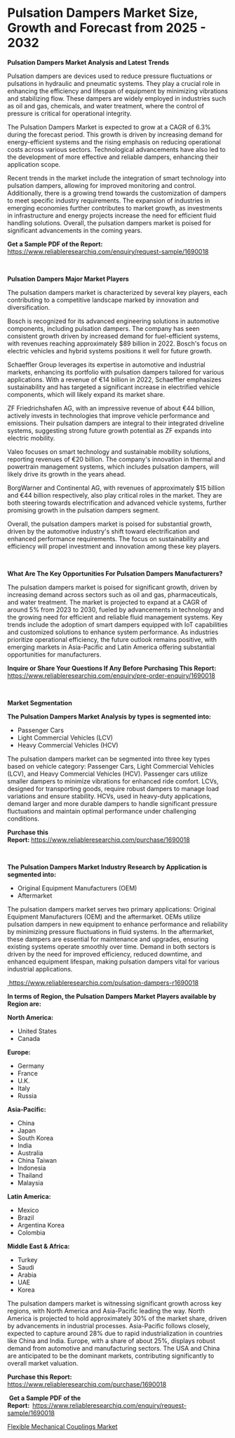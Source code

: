 <p><h1>Pulsation Dampers Market Size, Growth and Forecast from 2025 - 2032</h1></p><p><strong>Pulsation Dampers Market Analysis and Latest Trends</strong></p>
<p><p>Pulsation dampers are devices used to reduce pressure fluctuations or pulsations in hydraulic and pneumatic systems. They play a crucial role in enhancing the efficiency and lifespan of equipment by minimizing vibrations and stabilizing flow. These dampers are widely employed in industries such as oil and gas, chemicals, and water treatment, where the control of pressure is critical for operational integrity.</p><p>The Pulsation Dampers Market is expected to grow at a CAGR of 6.3% during the forecast period. This growth is driven by increasing demand for energy-efficient systems and the rising emphasis on reducing operational costs across various sectors. Technological advancements have also led to the development of more effective and reliable dampers, enhancing their application scope.</p><p>Recent trends in the market include the integration of smart technology into pulsation dampers, allowing for improved monitoring and control. Additionally, there is a growing trend towards the customization of dampers to meet specific industry requirements. The expansion of industries in emerging economies further contributes to market growth, as investments in infrastructure and energy projects increase the need for efficient fluid handling solutions. Overall, the pulsation dampers market is poised for significant advancements in the coming years.</p></p>
<p><strong>Get a Sample PDF of the Report:&nbsp;</strong> <a href="https://www.reliableresearchiq.com/enquiry/request-sample/1690018?utm_campaign=2346&utm_medium=2&utm_source=Github&utm_content=ia&utm_term=19022025&utm_id=pulsation-dampers">https://www.reliableresearchiq.com/enquiry/request-sample/1690018</a></p>
<p>&nbsp;</p>
<p><strong>Pulsation Dampers Major Market Players</strong></p>
<p><p>The pulsation dampers market is characterized by several key players, each contributing to a competitive landscape marked by innovation and diversification.</p><p>Bosch is recognized for its advanced engineering solutions in automotive components, including pulsation dampers. The company has seen consistent growth driven by increased demand for fuel-efficient systems, with revenues reaching approximately $89 billion in 2022. Bosch's focus on electric vehicles and hybrid systems positions it well for future growth.</p><p>Schaeffler Group leverages its expertise in automotive and industrial markets, enhancing its portfolio with pulsation dampers tailored for various applications. With a revenue of €14 billion in 2022, Schaeffler emphasizes sustainability and has targeted a significant increase in electrified vehicle components, which will likely expand its market share.</p><p>ZF Friedrichshafen AG, with an impressive revenue of about €44 billion, actively invests in technologies that improve vehicle performance and emissions. Their pulsation dampers are integral to their integrated driveline systems, suggesting strong future growth potential as ZF expands into electric mobility.</p><p>Valeo focuses on smart technology and sustainable mobility solutions, reporting revenues of €20 billion. The company's innovation in thermal and powertrain management systems, which includes pulsation dampers, will likely drive its growth in the years ahead.</p><p>BorgWarner and Continental AG, with revenues of approximately $15 billion and €44 billion respectively, also play critical roles in the market. They are both steering towards electrification and advanced vehicle systems, further promising growth in the pulsation dampers segment.</p><p>Overall, the pulsation dampers market is poised for substantial growth, driven by the automotive industry's shift toward electrification and enhanced performance requirements. The focus on sustainability and efficiency will propel investment and innovation among these key players.</p></p>
<p>&nbsp;</p>
<p><strong>What Are The Key Opportunities For Pulsation Dampers Manufacturers?</strong></p>
<p><p>The pulsation dampers market is poised for significant growth, driven by increasing demand across sectors such as oil and gas, pharmaceuticals, and water treatment. The market is projected to expand at a CAGR of around 5% from 2023 to 2030, fueled by advancements in technology and the growing need for efficient and reliable fluid management systems. Key trends include the adoption of smart dampers equipped with IoT capabilities and customized solutions to enhance system performance. As industries prioritize operational efficiency, the future outlook remains positive, with emerging markets in Asia-Pacific and Latin America offering substantial opportunities for manufacturers.</p></p>
<p><strong>Inquire or Share Your Questions If Any Before Purchasing This Report:</strong> <a href="https://www.reliableresearchiq.com/enquiry/pre-order-enquiry/1690018?utm_campaign=2346&utm_medium=2&utm_source=Github&utm_content=ia&utm_term=19022025&utm_id=pulsation-dampers">https://www.reliableresearchiq.com/enquiry/pre-order-enquiry/1690018</a></p>
<p>&nbsp;</p>
<p><strong>Market Segmentation</strong></p>
<p><strong>The Pulsation Dampers Market Analysis by types is segmented into:</strong></p>
<p><ul><li>Passenger Cars</li><li>Light Commercial Vehicles (LCV)</li><li>Heavy Commercial Vehicles (HCV)</li></ul></p>
<p><p>The pulsation dampers market can be segmented into three key types based on vehicle category: Passenger Cars, Light Commercial Vehicles (LCV), and Heavy Commercial Vehicles (HCV). Passenger cars utilize smaller dampers to minimize vibrations for enhanced ride comfort. LCVs, designed for transporting goods, require robust dampers to manage load variations and ensure stability. HCVs, used in heavy-duty applications, demand larger and more durable dampers to handle significant pressure fluctuations and maintain optimal performance under challenging conditions.</p></p>
<p><strong>Purchase this Report:&nbsp;</strong><a href="https://www.reliableresearchiq.com/purchase/1690018?utm_campaign=2346&utm_medium=2&utm_source=Github&utm_content=ia&utm_term=19022025&utm_id=pulsation-dampers">https://www.reliableresearchiq.com/purchase/1690018</a></p>
<p>&nbsp;</p>
<p><strong>The Pulsation Dampers Market Industry Research by Application is segmented into:</strong></p>
<p><ul><li>Original Equipment Manufacturers (OEM)</li><li>Aftermarket</li></ul></p>
<p><p>The pulsation dampers market serves two primary applications: Original Equipment Manufacturers (OEM) and the aftermarket. OEMs utilize pulsation dampers in new equipment to enhance performance and reliability by minimizing pressure fluctuations in fluid systems. In the aftermarket, these dampers are essential for maintenance and upgrades, ensuring existing systems operate smoothly over time. Demand in both sectors is driven by the need for improved efficiency, reduced downtime, and enhanced equipment lifespan, making pulsation dampers vital for various industrial applications.</p></p>
<p><a href="https://www.reliableresearchiq.com/pulsation-dampers-r1690018?utm_campaign=2346&utm_medium=2&utm_source=Github&utm_content=ia&utm_term=19022025&utm_id=pulsation-dampers">&nbsp;https://www.reliableresearchiq.com/pulsation-dampers-r1690018</a></p>
<p><strong>In terms of Region, the Pulsation Dampers Market Players available by Region are:</strong></p>
<p>
    <p> <strong> North America: </strong>
        <ul>
            <li>United States</li>
            <li>Canada</li>
        </ul>
        </p> 
    <p> <strong> Europe: </strong>
        <ul>
            <li>Germany</li>
            <li>France</li>
            <li>U.K.</li>
            <li>Italy</li>
            <li>Russia</li>
        </ul>
        </p> 
    <p> <strong> Asia-Pacific: </strong>
        <ul>
            <li>China</li>
            <li>Japan</li>
            <li>South Korea</li>
            <li>India</li>
            <li>Australia</li>
            <li>China Taiwan</li>
            <li>Indonesia</li>
            <li>Thailand</li>
            <li>Malaysia</li>
        </ul>
        </p> 
    <p> <strong> Latin America: </strong>
        <ul>
            <li>Mexico</li>
            <li>Brazil</li>
            <li>Argentina Korea</li>
            <li>Colombia</li>
        </ul>
        </p> 
    <p> <strong> Middle East & Africa: </strong>
        <ul>
            <li>Turkey</li>
            <li>Saudi</li>
            <li>Arabia</li>
            <li>UAE</li>
            <li>Korea</li>
        </ul>
    </p>
    </p>
<p><p>The pulsation dampers market is witnessing significant growth across key regions, with North America and Asia-Pacific leading the way. North America is projected to hold approximately 30% of the market share, driven by advancements in industrial processes. Asia-Pacific follows closely, expected to capture around 28% due to rapid industrialization in countries like China and India. Europe, with a share of about 25%, displays robust demand from automotive and manufacturing sectors. The USA and China are anticipated to be the dominant markets, contributing significantly to overall market valuation.</p></p>
<p><strong>Purchase this Report: </strong><a href="https://www.reliableresearchiq.com/purchase/1690018?utm_campaign=2346&utm_medium=2&utm_source=Github&utm_content=ia&utm_term=19022025&utm_id=pulsation-dampers">https://www.reliableresearchiq.com/purchase/1690018</a></p>
<p>&nbsp;<strong>Get a Sample PDF of the Report:&nbsp;&nbsp;</strong><a href="https://www.reliableresearchiq.com/enquiry/request-sample/1690018?utm_campaign=2346&utm_medium=2&utm_source=Github&utm_content=ia&utm_term=19022025&utm_id=pulsation-dampers">https://www.reliableresearchiq.com/enquiry/request-sample/1690018</a></p>
<p><strong></strong></p>
<p><p><a href="https://github.com/stephaniwo144/Market-Research-Report-List-1/blob/main/flexible-mechanical-couplings-market.md?utm_campaign=2346&utm_medium=2&utm_source=Github&utm_content=ia&utm_term=19022025&utm_id=pulsation-dampers">Flexible Mechanical Couplings Market</a></p></p>